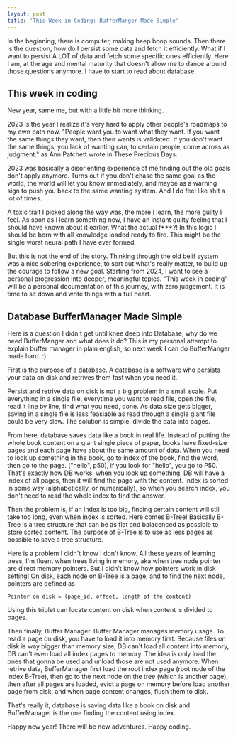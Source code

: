 ```yaml
---
layout: post
title: 'This Week in Coding: BufferManger Made Simple' 
---
```


In the beginning, there is computer, making beep boop sounds.
Then there is the question, how do I persist some data and fetch it efficiently.
What if I want to persist A LOT of data and fetch some specific ones efficiently. 
Here I am, at the age and mental maturity that doesn't allow me to dance around those questions anymore. I have to start to read about database.

## This week in coding
New year, same me, but with a little bit more thinking. 

2023 is the year I realize it's very hard to apply other people's roadmaps to my own path now.
"People want you to want what they want. If you want the same things they want, then their wants is validated. If you don't want the same things, you lack of wanting can, to certain people, come across as judgment." as Ann Patchett wrote in These Precious Days. 

2023 was basically a disorienting experience of me finding out the old goals don't apply anymore. Turns out if you don't chase the same goal as the world, the world will let you know immediately, and maybe as a warning sign to push you back to the same wanting system. And I do feel like shit a lot of times.

A toxic trait I picked along the way was, the more I learn, the more guilty I feel. As soon as I learn something new, I have an instant guilty feeling that I should have known about it earlier. What the actual f***?! In this logic I should be born with all knowledge loaded ready to fire. This might be the single worst neural path I have ever formed. 

But this is not the end of the story. Thinking through the old belif system was a nice sobering experience, to sort out what's really matter, to build up the courage to follow a new goal. Starting from 2024, I want to see a personal progression into deeper, meaningful topics. "This week in coding" will be a personal documentation of this journey, with zero judgement. It is time to sit down and write things with a full heart.

## Database BufferManager Made Simple
Here is a question I didn't get until knee deep into Database, why do we need BufferManger and what does it do? 
This is my personal attempt to explain buffer manager in plain english, so next week I can do BufferManger made hard. :) 

First is the purpose of a database. A database is a software who persists your data on disk and retrives them fast when you need it. 

Persist and retrive data on disk is not a big problem in a small scale. 
Put everything in a single file, everytime you want to read file, open the file, read it line by line, find what you need, done.
As data size gets bigger, saving in a single file is less feasiable as read through a single giant file could be very slow. 
The solution is simple, divide the data into pages. 

From here, database saves data like a book in real life. 
Instead of putting the whole book content on a giant single piece of paper, books have fixed-size pages and each page have about the same amount of data. 
When you need to look up something in the book, go to index of the book, find the word, then go to the page. ("hello", p50), if you look for "hello", you go to P50. That's exactly how DB works, when you look up something, DB will have a index of all pages, then it will find the page with the content. 
Index is sorted in some way (alphabetically, or numerically), so when you search index, you don't need to read the whole index to find the answer.

Then the problem is, if an index is too big, finding certain content will still take too long, even when index is sorted. Here comes B-Tree! Basically B-Tree is a tree structure that can be as flat and balacenced as possible to store sorted content. The purpose of B-Tree is to use as less pages as possible to save a tree structure.

Here is a problem I didn't know I don't know. All these years of learning trees, I'm fluent when trees living in memory, aka when tree node pointer are direct memory pointers. But I didn't know how pointers work in disk setting! On disk, each node on B-Tree is a page, and to find the next node, pointers are defined as 
```
Pointer on disk = (page_id, offset, length of the content) 

```

Using this triplet can locate content on disk when content is divided to pages. 

Then finally, Buffer Manager. Buffer Manager manages memory usage. To read a page on disk, you have to load it into memory first.
Because files on disk is way bigger than memory size, DB can't load all content into memory, DB can't even load all index pages to memory. The idea is only load the ones that gonna be used and unload those are not used anymore. 
When retrive data, BufferManager first load the root index page (root node of the index B-Tree), then go to the next node on the tree (which is another page), then after all pages are loaded, evict a page on memory before load another page from disk, and when page content changes, flush them to disk.

That's really it, database is saving data like a book on disk and BufferManager is the one finding the content using index. 

Happy new year! There will be new adventures. Happy coding.